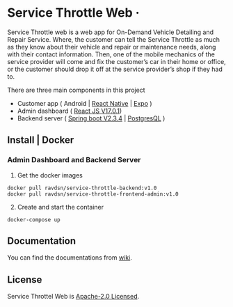 # Service Throttle Web &middot;
Service Throttle web is a web app for On-Demand Vehicle Detailing and Repair Service. Where, the customer can tell the Service Throttle as much as they know about their vehicle and repair or maintenance needs, along with their contact information. Then, one of the mobile mechanics of the service provider will come and fix the customer’s car in their home or office, or the customer should drop it off at the service provider’s shop if they had to.

There are three main components in this project
- Customer app ( Android | [React Native](https://github.com/facebook/react-native) | [Expo](https://github.com/expo/expo) )
- Admin dashboard ( [React JS V17.0.1](https://github.com/facebook/react))
- Backend server ( [Spring boot V2.3.4](https://spring.io/projects/spring-boot) | [PostgresQL](https://github.com/postgres/postgres) )

## Install | Docker
### Admin Dashboard and Backend Server
1. Get the docker images
```
docker pull ravdsn/service-throttle-backend:v1.0
docker pull ravdsn/service-throttle-frontend-admin:v1.0
```
2. Create and start the container
```
docker-compose up
```

## Documentation
You can find the documentations from [wiki](https://github.com/ravdsn/Service-Throttle-Web/wiki).

## License
Service Throttel Web is [Apache-2.0 Licensed](https://github.com/ravdsn/Service-Throttle-Web/blob/master/LICENSE).
